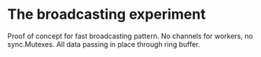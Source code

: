 # The broadcasting experiment

Proof of concept for fast broadcasting pattern.
No channels for workers, no sync.Mutexes.
All data passing in place through ring buffer.
